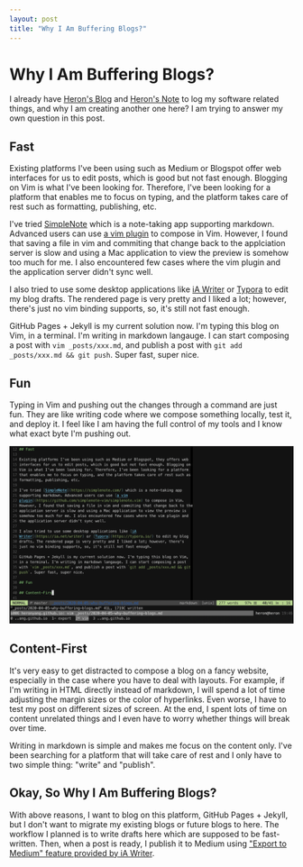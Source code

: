 ```yaml
---
layout: post
title: "Why I Am Buffering Blogs?"
---
```


# Why I Am Buffering Blogs?

I already have [Heron's Blog](https://blog.heron.me) and [Heron's
Note](https://note.heron.me) to log my software related things, and why I am
creating another one here? I am trying to answer my own question in this post.

## Fast

Existing platforms I've been using such as Medium or Blogspot offer web
interfaces for us to edit posts, which is good but not fast enough. Blogging on
Vim is what I've been looking for. Therefore, I've been looking for a platform
that enables me to focus on typing, and the platform takes care of rest such as
formatting, publishing, etc.

I've tried [SimpleNote](https://simplenote.com/) which is a note-taking app
supporting markdown. Advanced users can use [a vim
plugin](https://github.com/simplenote-vim/simplenote.vim) to compose in Vim.
However, I found that saving a file in vim and commiting that change back to the
applciation server is slow and using a Mac application to view the preview is
somehow too much for me. I also encountered few cases where the vim plugin and
the application server didn't sync well.

I also tried to use some desktop applications like [iA
Writer](https://ia.net/writer) or [Typora](https://typora.io/) to edit my blog
drafts. The rendered page is very pretty and I liked a lot; however, there's
just no vim binding supports, so, it's still not fast enough.

GitHub Pages + Jekyll is my current solution now. I'm typing this blog on Vim,
in a terminal. I'm writing in markdown langauge. I can start composing a post
with `vim _posts/xxx.md`, and publish a post with `git add _posts/xxx.md && git
push`. Super fast, super nice.

## Fun

Typing in Vim and pushing out the changes through a command are just fun. They
are like writing code where we compose something locally, test it, and deploy
it. I feel like I am having the full control of my tools and I know what exact
byte I'm pushing out.

![Vim Screenshot](/assets/2020-04-05-screenshot.png)

## Content-First

It's very easy to get distracted to compose a blog on a fancy website,
especially in the case where you have to deal with layouts. For example, if I'm
writing in HTML directly instead of markdown, I will spend a lot of time
adjusting the margin sizes or the color of hyperlinks. Even worse, I have to
test my post on different sizes of screen. At the end, I spent lots of time on
content unrelated things and I even have to worry whether things will break over
time.

Writing in markdown is simple and makes me focus on the content only. I've been
searching for a platform that will take care of rest and I only have to two
simple thing: "write" and "publish".

## Okay, So Why I Am Buffering Blogs?

With above reasons, I want to blog on this platform, GitHub Pages + Jekyll, but
I don't want to migrate my existing blogs or future blogs to here. The workflow
I planned is to write drafts here which are supposed to be fast-written. Then,
when a post is ready, I publish it to Medium using ["Export to Medium" feature
provided by iA Writer](https://ia.net/writer/support/mac/import-export-share).
